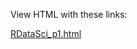 View HTML with these links: 

[RDataSci_p1.html](https://htmlpreview.github.io/?https://github.com/cammo0p/skills/blob/main/RDataSci/RDataSci_p1.html)
